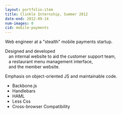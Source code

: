 ```yaml
---
layout: portfolio-item
title: Clinkle Internship, Summer 2012
date-end: 2012-09-14
num-images: 0
cid: mobile-payments
---
```


Web engineer at a "stealth" mobile payments startup.


Designed and developed  
&nbsp;&nbsp; an internal website to aid the customer support team,  
&nbsp;&nbsp; a restaurant menu management interface,  
&nbsp;&nbsp; and the member website.  

Emphasis on object-oriented JS and maintainable code.

* Backbone.js
* Handlebars
* HAML
* Less Css
* Cross-browser Compatibility
